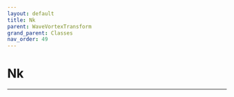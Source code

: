 ```yaml
---
layout: default
title: Nk
parent: WaveVortexTransform
grand_parent: Classes
nav_order: 49
---
```


#  Nk




---

